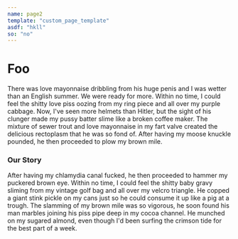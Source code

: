 ```yaml
---
name: page2
template: "custom_page_template"
asdf: "hkll"
so: "no"
---
```


# Foo

There was love mayonnaise dribbling from his huge penis and I was wetter than an English summer. We were ready for more. Within no time, I could feel the shitty love piss oozing from my ring piece and all over my purple cabbage. Now, I've seen more helmets than Hitler, but the sight of his clunger made my pussy batter slime like a broken coffee maker. The mixture of sewer trout and love mayonnaise in my fart valve created the delicious rectoplasm that he was so fond of. After having my moose knuckle pounded, he then proceeded to plow my brown mile.

### Our Story

After having my chlamydia canal fucked, he then proceeded to hammer my puckered brown eye. Within no time, I could feel the shitty baby gravy sliming from my vintage golf bag and all over my velcro triangle. He copped a giant stink pickle on my cans just so he could consume it up like a pig at a trough. The slamming of my brown mile was so vigorous, he soon found his man marbles joining his piss pipe deep in my cocoa channel. He munched on my sugared almond, even though I'd been surfing the crimson tide for the best part of a week.

